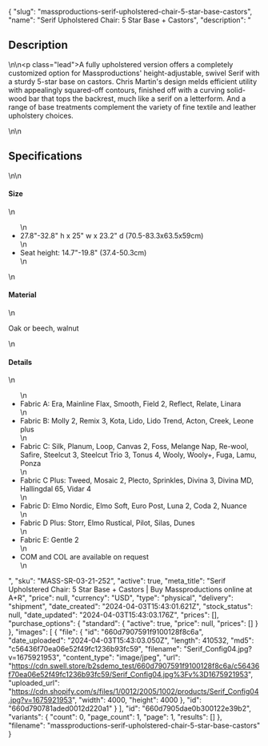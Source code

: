 {
  "slug": "massproductions-serif-upholstered-chair-5-star-base-castors",
  "name": "Serif Upholstered Chair: 5 Star Base + Castors",
  "description": "<h2>Description</h2>\n<!-- split -->\n<p class=\"lead\">A fully upholstered version offers a completely customized option for Massproductions' height-adjustable, swivel Serif with a sturdy 5-star base on castors. Chris Martin's design melds efficient utility with appealingly squared-off contours, finished off with a curving solid-wood bar that tops the backrest, much like a serif on a letterform. And a range of base treatments complement the variety of fine textile and leather upholstery choices.  </p>\n<!-- split -->\n<h2>Specifications</h2>\n<!-- split -->\n<h4>Size</h4>\n<ul>\n<li>27.8\"-32.8\" h x 25\" w x 23.2\" d (70.5-83.3x63.5x59cm)</li>\n<li>Seat height: 14.7\"-19.8\" (37.4-50.3cm)</li>\n</ul>\n<h4>Material</h4>\n<p>Oak or beech, walnut<br></p>\n<h4>Details</h4>\n<ul>\n<li>Fabric A: Era, Mainline Flax, Smooth, Field 2, Reflect, Relate, Linara</li>\n<li>Fabric B: Molly 2, Remix 3, Kota, Lido, Lido Trend, Acton, Creek, Leone plus</li>\n<li>Fabric C: Silk, Planum, Loop, Canvas 2, Foss, Melange Nap, Re-wool, Safire, Steelcut 3, Steelcut Trio 3, Tonus 4, Wooly, Wooly+, Fuga, Lamu, Ponza</li>\n<li>Fabric C Plus: Tweed, Mosaic 2, Plecto, Sprinkles, Divina 3, Divina MD, Hallingdal 65, Vidar 4</li>\n<li>Fabric D: Elmo Nordic, Elmo Soft, Euro Post, Luna 2, Coda 2, Nuance</li>\n<li>Fabric D Plus: Storr, Elmo Rustical, Pilot, Silas, Dunes</li>\n<li>Fabric E: Gentle 2</li>\n<li>COM and COL are available on request</li>\n</ul>",
  "sku": "MASS-SR-03-21-252",
  "active": true,
  "meta_title": "Serif Upholstered Chair: 5 Star Base + Castors | Buy Massproductions online at A+R",
  "price": null,
  "currency": "USD",
  "type": "physical",
  "delivery": "shipment",
  "date_created": "2024-04-03T15:43:01.621Z",
  "stock_status": null,
  "date_updated": "2024-04-03T15:43:03.176Z",
  "prices": [],
  "purchase_options": {
    "standard": {
      "active": true,
      "price": null,
      "prices": []
    }
  },
  "images": [
    {
      "file": {
        "id": "660d7907591f9100128f8c6a",
        "date_uploaded": "2024-04-03T15:43:03.050Z",
        "length": 410532,
        "md5": "c56436f70ea06e52f49fc1236b93fc59",
        "filename": "Serif_Config04.jpg?v=1675921953",
        "content_type": "image/jpeg",
        "url": "https://cdn.swell.store/b2sdemo_test/660d7907591f9100128f8c6a/c56436f70ea06e52f49fc1236b93fc59/Serif_Config04.jpg%3Fv%3D1675921953",
        "uploaded_url": "https://cdn.shopify.com/s/files/1/0012/2005/1002/products/Serif_Config04.jpg?v=1675921953",
        "width": 4000,
        "height": 4000
      },
      "id": "660d790781aded0012d220a1"
    }
  ],
  "id": "660d7905dae0b300122e39b2",
  "variants": {
    "count": 0,
    "page_count": 1,
    "page": 1,
    "results": []
  },
  "filename": "massproductions-serif-upholstered-chair-5-star-base-castors"
}